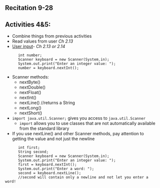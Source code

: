 ## Recitation 9-28


## Activities 4&5:
* Combine things from previous activities
* Read values from user *Ch 2.13*
* [User input](https://github.com/ShelleyGoldberg/UTA/blob/master/CS007/9-14/Payroll.java)- *Ch 2.13 or 2.14*

```
      int number;
      Scanner keyboard = new Scanner(System.in);
      System.out.print("Enter an integer value: ");
      number = keyboard.nextInt();
```
* Scanner methods:
  * nextByte()
  * nextDouble()
  * nextFloat()
  * nextInt()
  * nextLine()    //returns a String
  * nextLong()
  * nextShort()
* `import java.util.Scanner;` gives you access to `java.util.Scanner`
  * `import` allows you to use classes that are not automatically available from the standard library
* If you use nextLine() and other Scanner methods, pay attention to getting the value and not just the newline

```
      int first;
      String second;
      Scanner keyboard = new Scanner(System.in);
      System.out.print("Enter an integer value: ");
      first = keyboard.nextInt();
      System.out.print("Enter a word: ");
      second = keyboard.nextLine();
      //second will contain only a newline and not let you enter a word!
```
